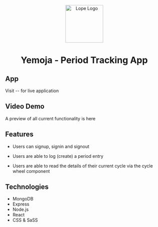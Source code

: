 <p align="center">
  <a href="https://www.lopeariyo.dev/ ">
    <img alt="Lope Logo" src="https://pbs.twimg.com/profile_images/1248697046883762176/A80erP3V_400x400.png" width="120" />
  </a>
</p>
<h1 align="center">
  Yemoja - Period Tracking App 
</h1>

## App

Visit -- for live application

## Video Demo

A preview of all current functionality is here

## Features

-   Users can signup, signin and signout
<!-- -   Users can edit their details -->
-   Users are able to log (create) a period entry
<!-- -   Users are able to create a new cycle -->
-   Users are able to read the details of their current cycle via the cycle wheel component
    <!-- -   Users are able to read details of their past cycles via the calendar component -->
    <!-- -   Users can update a period entry -->
    <!-- -   Users can delete a period entry -->
    <!-- -   Users can delete a cycle -->

## Technologies

-   MongoDB
-   Express
-   Node.js
-   React
-   CSS & SaSS

